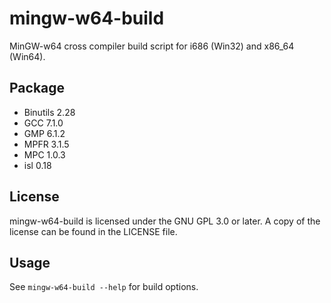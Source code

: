 # mingw-w64-build
MinGW-w64 cross compiler build script for i686 (Win32) and x86_64 (Win64).

## Package
* Binutils 2.28
* GCC 7.1.0
* GMP 6.1.2
* MPFR 3.1.5
* MPC 1.0.3
* isl 0.18

## License
mingw-w64-build is licensed under the GNU GPL 3.0 or later. A copy of the license can be found in the LICENSE file.

## Usage
See `mingw-w64-build --help` for build options.
